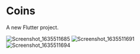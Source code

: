 # Coins

A new Flutter project.

![Screenshot_1635511685](https://user-images.githubusercontent.com/64389727/139453638-ec713469-0cc7-4609-9517-bc583e4e7648.png)
![Screenshot_1635511691](https://user-images.githubusercontent.com/64389727/139453660-3efa2a82-d7f0-4e4b-adf9-0c271d11c61c.png)
![Screenshot_1635511694](https://user-images.githubusercontent.com/64389727/139453680-45ce8010-ddf2-41fc-a3fb-8173fa41e608.png)
